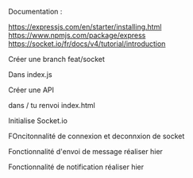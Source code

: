 Documentation : 

https://expressjs.com/en/starter/installing.html
https://www.npmjs.com/package/express
https://socket.io/fr/docs/v4/tutorial/introduction

Créer une branch feat/socket

Dans index.js

Créer une API 

dans / tu renvoi index.html

Initialise Socket.io 

FOncitonnalité de connexion et deconnxion de socket

Fonctionnalité d'envoi de message réaliser hier

Fonctionnalité de notification réaliser hier